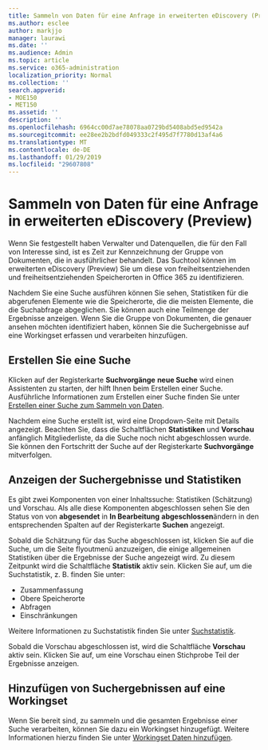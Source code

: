 ```yaml
---
title: Sammeln von Daten für eine Anfrage in erweiterten eDiscovery (Preview)
ms.author: esclee
author: markjjo
manager: laurawi
ms.date: ''
ms.audience: Admin
ms.topic: article
ms.service: o365-administration
localization_priority: Normal
ms.collection: ''
search.appverid:
- MOE150
- MET150
ms.assetid: ''
description: ''
ms.openlocfilehash: 6964cc00d7ae78078aa0729bd5408abd5ed9542a
ms.sourcegitcommit: ee28ee2b2bdfd049333c2f495d7f7780d13af4a6
ms.translationtype: MT
ms.contentlocale: de-DE
ms.lasthandoff: 01/29/2019
ms.locfileid: "29607808"
---
```

# <a name="collecting-data-for-a-case-in-advanced-ediscovery-preview"></a>Sammeln von Daten für eine Anfrage in erweiterten eDiscovery (Preview)

Wenn Sie festgestellt haben Verwalter und Datenquellen, die für den Fall von Interesse sind, ist es Zeit zur Kennzeichnung der Gruppe von Dokumenten, die in ausführlicher behandelt. Das Suchtool können im erweiterten eDiscovery (Preview) Sie um diese von freiheitsentziehenden und freiheitsentziehenden Speicherorten in Office 365 zu identifizieren.

Nachdem Sie eine Suche ausführen können Sie sehen, Statistiken für die abgerufenen Elemente wie die Speicherorte, die die meisten Elemente, die die Suchabfrage abgeglichen. Sie können auch eine Teilmenge der Ergebnisse anzeigen. Wenn Sie die Gruppe von Dokumenten, die genauer ansehen möchten identifiziert haben, können Sie die Suchergebnisse auf eine Workingset erfassen und verarbeiten hinzufügen.

## <a name="create-a-search"></a>Erstellen Sie eine Suche

Klicken auf der Registerkarte **Suchvorgänge** **neue Suche** wird einen Assistenten zu starten, der hilft Ihnen beim Erstellen einer Suche. Ausführliche Informationen zum Erstellen einer Suche finden Sie unter [Erstellen einer Suche zum Sammeln von Daten](create-search-to-collect-data.md).

Nachdem eine Suche erstellt ist, wird eine Dropdown-Seite mit Details angezeigt. Beachten Sie, dass die Schaltflächen **Statistiken** und **Vorschau** anfänglich Mitgliederliste, da die Suche noch nicht abgeschlossen wurde. Sie können den Fortschritt der Suche auf der Registerkarte **Suchvorgänge** mitverfolgen.

## <a name="view-search-results-and-statistics"></a>Anzeigen der Suchergebnisse und Statistiken
Es gibt zwei Komponenten von einer Inhaltssuche: Statistiken (Schätzung) und Vorschau. Als alle diese Komponenten abgeschlossen sehen Sie den Status von von **abgesendet** in **In Bearbeitung** **abgeschlossen**ändern in den entsprechenden Spalten auf der Registerkarte **Suchen** angezeigt.

Sobald die Schätzung für das Suche abgeschlossen ist, klicken Sie auf die Suche, um die Seite flyoutmenü anzuzeigen, die einige allgemeinen Statistiken über die Ergebnisse der Suche angezeigt wird. Zu diesem Zeitpunkt wird die Schaltfläche **Statistik** aktiv sein. Klicken Sie auf, um die Suchstatistik, z. B. finden Sie unter:

- Zusammenfassung
- Obere Speicherorte
- Abfragen
- Einschränkungen

Weitere Informationen zu Suchstatistik finden Sie unter [Suchstatistik](search-statistics.md).

Sobald die Vorschau abgeschlossen ist, wird die Schaltfläche **Vorschau** aktiv sein. Klicken Sie auf, um eine Vorschau einen Stichprobe Teil der Ergebnisse anzeigen.

## <a name="adding-search-results-to-a-working-set"></a>Hinzufügen von Suchergebnissen auf eine Workingset

Wenn Sie bereit sind, zu sammeln und die gesamten Ergebnisse einer Suche verarbeiten, können Sie dazu ein Workingset hinzugefügt. Weitere Informationen hierzu finden Sie unter [Workingset Daten hinzufügen](add-data-to-working-set.md). 